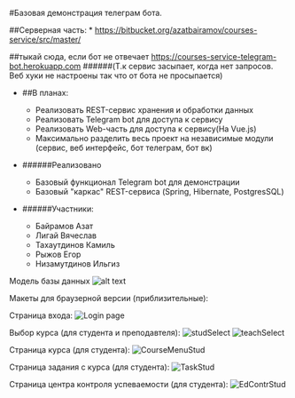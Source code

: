 #Базовая демонстрация телеграм бота.

##Серверная часть:
	* https://bitbucket.org/azatbairamov/courses-service/src/master/

##тыкай сюда, если бот не отвечает https://courses-service-telegram-bot.herokuapp.com
######(Т.к сервис засыпает, когда нет запросов. Веб хуки не настроены так что от бота не просыпается)

* ##В планах:
    * Реализовать REST-сервис хранения и обработки данных
    * Реализовать Telegram bot для доступа к сервису
    * Реализовать Web-часть для доступа к сервису(На Vue.js)
    * Максимально разделить весь проект на независимые модули (сервис, веб интерфейс, бот телеграм, бот вк)

* ######Реализовано
    * Базовый функционал Telegram bot для демонстрации
    * Базовый "каркас" REST-сервиса (Spring, Hibernate, PostgresSQL)

* ######Участники:
	* Байрамов Азат
	* Лигай Вячеслав
	* Тахаутдинов Камиль
	* Рыжов Егор
	* Низамутдинов Ильгиз

Модель базы данных
![alt text](resources/database.png)

Макеты для браузерной версии (приблизительные):

Страница входа:
![Login page](design/LoginPage.png)

Выбор курса (для студента и преподавтеля):
![studSelect](design/SelectCourseStudent.png)          ![teachSelect](design/SelectCourseTeacher.png)

Страница курса (для студента):
![CourseMenuStud](design/CourseMainMenuForStudent.png)

Страница задания с курса (для студента):
![TaskStud](design/CourseTask.png)

Страница центра контроля успеваемости (для студента):
![EdContrStud](design/EducationControlCenter.png)